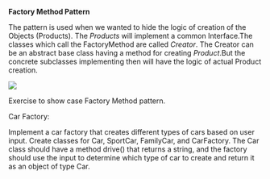 **Factory Method Pattern** 

The pattern is used when we wanted to hide the logic of creation of the Objects (Products).
The _Products_ will implement a common Interface.The classes which call the FactoryMethod are called _Creator_.
The Creator can be an abstract base class having a method for creating _Product_.But the concrete subclasses implementing 
then will have the logic of actual Product creation.

![](/Users/badri/Downloads/java-design-patterns/FactoryMethod/FactoryMethod.png)


Exercise to show case Factory Method pattern. 

Car Factory: 

Implement a car factory that creates different types of cars based on user input.
Create classes for Car, SportCar, FamilyCar, and CarFactory. The Car class should have a method drive() that returns 
a string, and the factory should use the input to determine which type of car to create and return it as an object of 
type Car.
